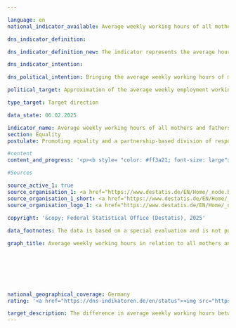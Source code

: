 ```yaml
---

language: en        
national_indicator_available: Average weekly working hours of all mothers and fathers        

dns_indicator_definition:         

dns_indicator_definition_new: The indicator represents the average hours normally worked per week by mothers and fathers (in hours) in relation to all mothers and fathers with children under the age of 18&nbsp;in the household. The total number of hours normally worked by mothers or fathers per week is divided by the number of mothers or fathers.        

dns_indicator_intention:         

dns_political_intention: Bringing the average weekly working hours of mothers and fathers closer together should strengthen the economic independence of mothers, especially in the event of separation and in old age. A harmonisation of working hours can support the sharing of responsibilities between partners and vice versa.        

political_target: Approximation of the average weekly employment working hours of all mothers and fathers        

type_target: Target direction        

data_state: 06.02.2025        

indicator_name: Average weekly working hours of all mothers and fathers        
section: Equality        
postulate: Promoting equality and a partnership-based division of responsibilities        

#content         
content_and_progress: '<p><b style= "color: #ff3a21; font-size: large">5.1.e Average weekly working hours of all mothers and fathers</b><br><br><b>Content and Methodology</b><br><br>The indicator compares the employment behaviour of mothers and fathers. The working hours recorded refer not only to those who are employed but to all mothers and fathers. This approach takes into account both the differing working hours of working mothers and fathers and the varying employment rates.<br><br>The indicator includes mothers and fathers aged 15&nbsp;to under 65&nbsp;who live in the same household with at least one child under 18. Children include not only biological children but also stepchildren, foster children, and adopted children. Children who still live in their parents’ household but are themselves caring for children, as well as children living in a partnership, are not counted as part of the family of origin but are recorded in the statistics as separate families or living arrangements.<br><br>The definition of working time follows the International Labour Organization (ILO) concept, which includes paid employment as well as self-employed or assisting activities. Unpaid work such as household chores in one’s own or others’ homes, gardening, caring for children and adults, and voluntary work are not included.<br><br>The data refer to the usual working hours. Occasional or one-off deviations from contractually agreed or generally usual working hours, such as due to holidays or illness, are not considered. This avoids distortions that may arise, for example, due to seasonal fluctuations. However, reductions in working hours due to maternity or parental leave are included in the survey. For instance, if a parent generally works full-time but is on parental leave at the time of the survey, the reduced hours are included in the indicator.<br><br>The indicator is based on the concept of employment as defined by the ILO in conjunction with the concept of realized employment of the Federal Statistical Office. This means that people on maternity or parental leave are counted as economically inactive. <br><br>In addition to the unemployed and inactive persons, persons on maternity leave or parental leave are therefore also recorded with a weighting of zero hours. The difference to other publications is that the total number of working hours is divided by the total number of mothers and fathers. The average number of hours calculated in this way for all mothers and fathers differs accordingly from the average working hours of working mothers and fathers.<br><br>The data come from the Microcensus, an annual sample survey covering 1&nbsp;% of the population in Germany. Due to a comprehensive redesign of the Microcensus in 2020, data collected from this year onwards are only partly comparable with data from previous years.<br><br><b>Development</b><br><br>Since 2005, the average working hours of fathers have consistently been above 35&nbsp;hours per week, reaching a peak of 38.8&nbsp;hours in 2012. The notably lower figure of 36.5&nbsp;hours in 2020&nbsp;may partly be due to the aforementioned changes in data sources, but it could also have been influenced by the impacts of the <abbr title="Coronavirus SARS-CoV-2" tabindex="0">COVID-19</abbr>&nbsp;pandemic, including reduced employment and the closure of schools and childcare facilities. In 2023, the average weekly working time for fathers was 36.8&nbsp;hours.<br><br>The average weekly working hours of mothers increased steadily between 2006&nbsp;and 2023, except for the year 2020. In 2023, it stood at 19.2&nbsp;hours, which is slightly more than half the average working hours of fathers.<br><br>The reduction in the difference between the working hours of mothers and fathers&nbsp;–&nbsp;from 22.2&nbsp;hours in 2006&nbsp;to 17.6&nbsp;hours in 2023&nbsp;–&nbsp;mainly due to increased working hours of mothers, shows that mothers’ participation in employment has changed. This change may be attributed to increasing flexibility and family-friendliness in the labour market, improved conditions for balancing family and work, and other societal developments. While fathers’ working hours have remained largely constant, mothers show greater integration into the labour market.<br><br>The indicator only reflects quantitative differences in employment hours. It does not provide information on the underlying causes or motivations for why the working hours of mothers and fathers do not converge more significantly, such as lack of childcare options, the desire to spend more time with children, differences in pay between parents, or sole caregiving responsibilities, which are predominantly carried out by mothers.<br><br>The politically set goal is to reduce the gap in the average weekly working hours between mothers and fathers. Currently, this convergence is primarily achieved through an increase in mothers’ working hours, while fathers’ working hours have only slightly decreased.</p>'                

#Sources        

source_active_1: true
source_organisation_1: <a href="https://www.destatis.de/EN/Home/_node.html" target="_blank">Federal Statistical Office</a>
source_organisation_1_short: <a href="https://www.destatis.de/EN/Home/_node.html" target="_blank">Federal Statistical Office</a>
source_organisation_logo_1: <a href="https://www.destatis.de/EN/Home/_node.html" target="_blank"><img src="https://dns-indikatoren.de/public/OrgImgEn/destatis.png" alt="Federal Statistical Office" title=" Click here to visit the homepage of the organizationFederal Statistical Office" style="height:60px; width:148px; border:transparent"/></a>
        
copyright: '&copy; Federal Statistical Office (Destatis), 2025'        

data_footnotes: The data is based on a special evaluation and is not publicly accessible.<br>• Due to a comprehensive reorganisation of the microcensus, a comparison of the data from the 2020&nbsp;survey year with previous years is only possible to a limited extent (time series break).        

graph_title: Average weekly working hours in relation to all mothers and fathers        

        

        

                

national_geographical_coverage: Germany        
rating: '<a href="https://dns-indikatoren.de/en/status"><img src="https://sdg-indikatoren.de/public/Wettersymbole/Sonne.png" title="In 2023 both the average value and the previous annual change pointed in the right direction." alt="Weathersymbol: Sun"/></a>'        

target_description: The difference in average weekly working hours between mothers and fathers is to be reduced.<br><br>Based on the target formulation, which does not further define whether the politically defined target is to be achieved by an increase in mothers' working hours or a reduction in fathers' working hours, the desired reduction in the difference has taken place on average over the last six years, as well as in the last year (2023). Indicator 5.1.e is rated "Sun" for the year 2023.        
---
```


